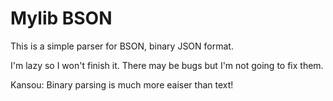 # Mylib BSON
This is a simple parser for BSON, binary JSON format.

I'm lazy so I won't finish it. There may be bugs but I'm not going to
fix them.

Kansou: Binary parsing is much more eaiser than text!
